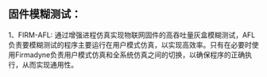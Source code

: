 ## 固件模糊测试：

1、FIRM-AFL: 通过增强进程仿真实现物联网固件的高吞吐量灰盒模糊测试，AFL负责要模糊测试的程序主要运行在用户模式仿真，以实现高效率。只有在必要时使用Firmadyne负责用户模式仿真和全系统仿真之间的切换，以确保程序的正确执行，从而实现通用性。
